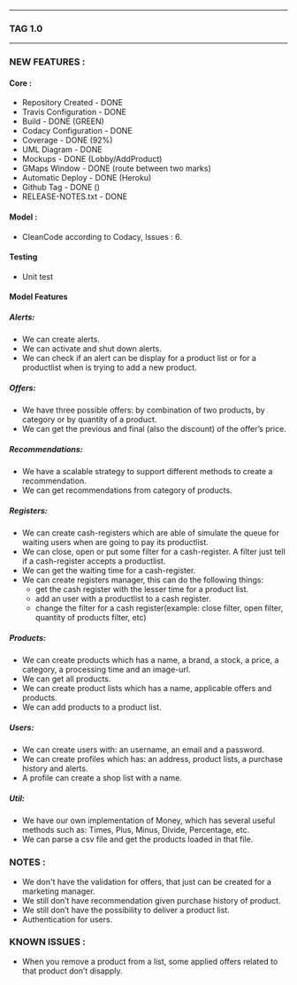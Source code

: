 ---------------------------------------------------------------------
### TAG 1.0
---------------------------------------------------------------------
### NEW FEATURES :
#### Core :
* Repository Created - DONE
* Travis Configuration - DONE
* Build - DONE (GREEN)
* Codacy Configuration - DONE
* Coverage - DONE (92%)
* UML Diagram - DONE
* Mockups - DONE (Lobby/AddProduct)
* GMaps Window - DONE (route between two marks)
* Automatic Deploy - DONE (Heroku)
* Github Tag - DONE ()
* RELEASE-NOTES.txt - DONE
#### Model :
* CleanCode according to Codacy, Issues : 6.
#### Testing
* Unit test

#### Model Features
##### Alerts:
* We can create alerts.
* We can activate and shut down alerts.
* We can check if an alert can be display for a product list or for a
productlist when is trying to add a new product.
##### Offers:
* We have three possible offers: by combination of two products, by category or by quantity of a product.
* We can get the previous and final (also the discount) of the offer’s price.
##### Recommendations:
* We have a scalable strategy to support different methods to create a recommendation.
* We can get recommendations from category of products.
##### Registers:
* We can create cash-registers which are able of simulate the queue for waiting
users when are going to pay its productlist.
* We can close, open or put some filter for a cash-register. A filter just tell if a cash-register accepts a productlist.
* We can get the waiting time for a cash-register.
* We can create registers manager, this can do the following things:
    * get the cash register with the lesser time for a product list.
    * add an user with a productlist to a cash register.
    * change the filter for a cash register(example: close filter, open filter, quantity of products filter, etc)

##### Products:
* We can create products which has a name, a brand, a stock, a price, a category, a processing time and an image-url.
* We can get all products.
* We can create product lists which has a name, applicable offers and products.
* We can add products to a product list.

##### Users:
* We can create users with: an username, an email and a password.
* We can create profiles which has: an address, product lists, a purchase history
and alerts.
* A profile can create a shop list with a name.
##### Util:
* We have our own implementation of Money, which has several useful methods such as: Times, Plus, Minus, Divide, Percentage, etc.
* We can parse a csv file and get the products loaded in that file.

### NOTES :
* We don't have the validation for offers, that just can be created for a marketing manager.
* We still don’t have recommendation given purchase history of product.
* We still don’t have the possibility to deliver a product list.
* Authentication for users.

### KNOWN ISSUES :
* When you remove a product from a list, some applied offers related to that product don’t disapply.
